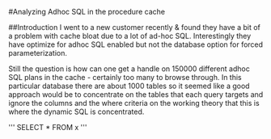 #Analyzing Adhoc SQL in the procedure cache

##Introduction
I went to a new customer recently & found they have a bit of a problem with cache bloat due to a lot of ad-hoc SQL. 
Interestingly they have optimize for adhoc SQL enabled but not the database option for forced parameterization.

Still the question is how can one get a handle on 150000 different adhoc SQL plans in the cache - certainly too many to browse through.
In this particular database there are about 1000 tables so it seemed like a good approach would be to concentrate on the tables that each query targets
and ignore the columns and the where criteria on the working theory that this is where the dynamic SQL is concentrated.

'''
SELECT * FROM x
'''
